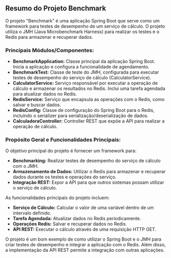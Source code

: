## Resumo do Projeto Benchmark

O projeto "Benchmark" é uma aplicação Spring Boot que serve como um framework para testes de desempenho de um serviço de cálculo. O projeto utiliza o JMH (Java Microbenchmark Harness) para realizar os testes e o Redis para armazenar e recuperar dados.

### Principais Módulos/Componentes:

* **BenchmarkApplication:** Classe principal da aplicação Spring Boot. Inicia a aplicação e configura a funcionalidade de agendamento.
* **BenchmarkTest:** Classe de teste do JMH, configurada para executar testes de desempenho do serviço de cálculo (CalculatorService).
* **CalculatorService:** Serviço responsável por executar a operação de cálculo e armazenar os resultados no Redis. Inclui uma tarefa agendada para atualizar dados no Redis.
* **RedisService:** Serviço que encapsula as operações com o Redis, como salvar e buscar dados.
* **RedisConfig:** Classe de configuração do Spring Boot para o Redis, incluindo o serializer para serialização/deserialização de dados.
* **CalculadoraController:** Controller REST que expõe a API para realizar a operação de cálculo.

### Propósito Geral e Funcionalidades Principais:

O objetivo principal do projeto é fornecer um framework para:

* **Benchmarking:** Realizar testes de desempenho do serviço de cálculo com o JMH.
* **Armazenamento de Dados:** Utilizar o Redis para armazenar e recuperar dados durante os testes e operações do serviço.
* **Integração REST:** Expor a API para que outros sistemas possam utilizar o serviço de cálculo.

As funcionalidades principais do projeto incluem:

* **Serviço de Cálculo:** Calcular o valor de uma variável dentro de um intervalo definido.
* **Tarefa Agendada:** Atualizar dados no Redis periodicamente.
* **Operações Redis:** Salvar e recuperar dados no Redis.
* **API REST:** Executar o cálculo através de uma requisição HTTP GET.

O projeto é um bom exemplo de como utilizar o Spring Boot e o JMH para criar testes de desempenho e integrar a aplicação com o Redis. Além disso, a implementação da API REST permite a integração com outras aplicações.